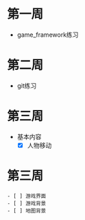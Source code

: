 # 第一周
* game_framework练习
# 第二周
* git练习
# 第三周
- 基本内容
	- [x] 人物移动 
# 第三周
	- [ ] 游戏界面 
	- [ ] 游戏背景 
	- [ ] 地图背景 